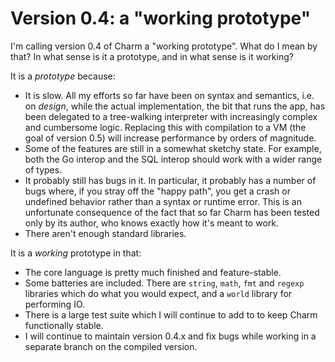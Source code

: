 # Version 0.4: a "working prototype"

I'm calling version 0.4 of Charm a "working prototype". What do I mean by that? In what sense is it a prototype, and in what sense is it working?

It is a *prototype* because:

* It is slow. All my efforts so far have been on syntax and semantics, i.e. on *design*, while the actual implementation, the bit that runs the app, has been delegated to a tree-walking interpreter with increasingly complex and cumbersome logic. Replacing this with compilation to a VM (the goal of version 0.5) will increase performance by orders of magnitude.
* Some of the features are still in a somewhat sketchy state. For example, both the Go interop and the SQL interop should work with a wider range of types.
* It probably still has bugs in it. In particular, it probably has a number of bugs where, if you stray off the "happy path", you get a crash or undefined behavior rather than a syntax or runtime error. This is an unfortunate consequence of the fact that so far Charm has been tested only by its author, who knows exactly how it's meant to work.
* There aren't enough standard libraries.

It is a *working* prototype in that:

* The core language is pretty much finished and feature-stable.
* Some batteries are included. There are `string`, `math`, `fmt` and `regexp` libraries which do what you would expect, and a `world` library for performing IO.
* There is a large test suite which I will continue to add to to keep Charm functionally stable.
* I will continue to maintain version 0.4.x and fix bugs while working in a separate branch on the compiled version.
